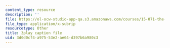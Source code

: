 ```yaml
---
content_type: resource
description: ''
file: https://ol-ocw-studio-app-qa.s3.amazonaws.com/courses/15-071-the-analytics-edge-spring-2017/3d0d0cf4a97553e2ae64d397b6a980c3_6m39f8lDONs.vtt
file_type: application/x-subrip
resourcetype: Other
title: 3play caption file
uid: 3d0d0cf4-a975-53e2-ae64-d397b6a980c3
---
```

